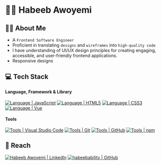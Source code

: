 # :man_student: Habeeb Awoyemi

## :tipping_hand_man: About Me

- A `Frontend Software Engineer`
- Proficient in translating `designs` and `wireframes` into `high-quality code`
- I have understanding of UI/UX design principles for creating engaging, accessible, and user-friendly frontend applications.
- Responsive designs

## :computer: Tech Stack

#### Language, Framework & Library

[![Language | JavaScript](https://img.shields.io/badge/Javascript-eeeeee?style=for-the-badge&logo=javascript&logoColor=F7DF1E&labelColor=000000)][javascript]
[![Language | HTML5](https://img.shields.io/badge/html5-eeeeee?style=for-the-badge&logo=html5&logoColor=ffffff&labelColor=E34F26)][html5]
[![Language | CSS3](https://img.shields.io/badge/CSS3-eeeeee?style=for-the-badge&logo=css3&logoColor=ffffff&labelColor=1572B6)][css3]
[![Language | Vue](https://img.shields.io/badge/Vue-eeeeee?style=for-the-badge&logo=vue&logoColor=ffffff&labelColor=1572B6)][vue]

#### Tools

[![Tools | Visual Studio Code](https://img.shields.io/badge/Visual_Studio_Code-eeeeee?style=for-the-badge&logo=visual-studio-code&logoColor=007ACC&labelColor=2C2C32)][visual_studio_code]
[![Tools | Git](https://img.shields.io/badge/Git-eeeeee?style=for-the-badge&logo=git&logoColor=F05032&labelColor=f0efe7)][git]
[![Tools | GitHub](https://img.shields.io/badge/Github-eeeeee?style=for-the-badge&logo=github&logoColor=ffffff&labelColor=181717)][github]
[![Tools | npm](https://img.shields.io/badge/npm-eeeeee?style=for-the-badge&logo=npm&logoColor=CB3837&labelColor=fefefe)][npm]

<!-- ## :memo: GitHub Stats -->

## :round_pushpin: Reach

[![Habeeb Awoyemi | LinkedIn](https://img.shields.io/badge/habeeb-awoyemi-eeeeee?style=for-the-badge&logo=linkedin&logoColor=ffffff&labelColor=0A66C2)][reach_linkedin]
[![habeebability | GitHub](https://img.shields.io/badge/habeebability-eeeeee?style=for-the-badge&logo=github&logoColor=ffffff&labelColor=181717)][reach_github]

<!-- LINKS -->
<!--  Language -->

[css3]: https://developer.mozilla.org/en-US/docs/Web/CSS
[html5]: https://developer.mozilla.org/en-US/docs/Web/HTML
[javascript]: https://developer.mozilla.org/en-US/docs/Web/JavaScript
[sass]: https://sass-lang.com/

<!-- Framework & Library -->

[vue]: https://vuejs.org/
[vuex]: https://vuex.vuejs.org/
[pinia]: https://pinia.vuejs.org/

<!-- Tools -->

[git]: https://git-scm.com/
[github]: https://github.com/
[vercel]: https://www.vercel.com/
[npm]: https://www.npmjs.com/
[visual_studio_code]: https://code.visualstudio.com/
[figma]: https://figma.com
[tailwindcss]: https://tailwindcss.com/
[streak_stats]: https://github.com/habeebability/github-readme-streak-stats

<!-- Reach -->

[reach_github]: https://github.com/habeebability
[reach_linkedin]: https://www.linkedin.com/in/habeeb-awoyemi
